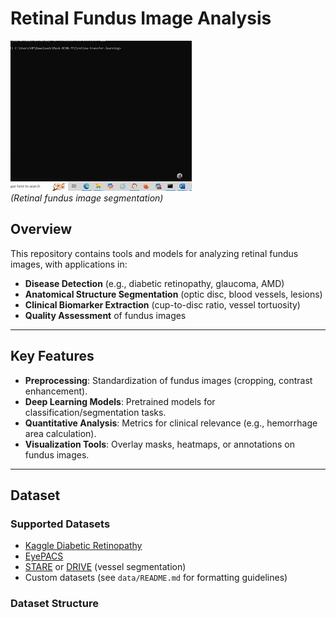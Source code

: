 # Retinal Fundus Image Analysis

![Retinal Fundus Example](https://github.com/Addisu-Amare/demo_maskr/blob/main/0328.gif)  
*(Retinal fundus image  segmentation)*

## Overview
This repository contains tools and models for analyzing retinal fundus images, with applications in:
- **Disease Detection** (e.g., diabetic retinopathy, glaucoma, AMD)
- **Anatomical Structure Segmentation** (optic disc, blood vessels, lesions)
- **Clinical Biomarker Extraction** (cup-to-disc ratio, vessel tortuosity)
- **Quality Assessment** of fundus images

---

## Key Features
- **Preprocessing**: Standardization of fundus images (cropping, contrast enhancement).
- **Deep Learning Models**: Pretrained models for classification/segmentation tasks.
- **Quantitative Analysis**: Metrics for clinical relevance (e.g., hemorrhage area calculation).
- **Visualization Tools**: Overlay masks, heatmaps, or annotations on fundus images.

---

## Dataset
### Supported Datasets
- [Kaggle Diabetic Retinopathy](https://www.kaggle.com/c/diabetic-retinopathy-detection)
- [EyePACS](https://www.kaggle.com/c/diabetic-retinopathy-detection/data)
- [STARE](https://cecas.clemson.edu/~ahoover/stare/) or [DRIVE](https://drive.grand-challenge.org/) (vessel segmentation)
- Custom datasets (see `data/README.md` for formatting guidelines)

### Dataset Structure
